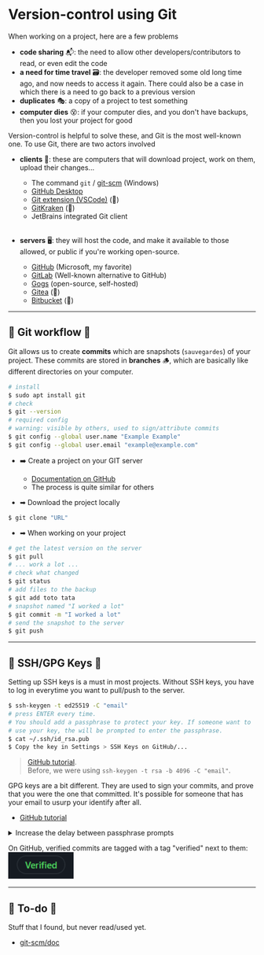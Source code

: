 # Version-control using Git

<div class="row row-cols-md-2"><div>

When working on a project, here are a few problems

* **code sharing** 📬: the need to allow other developers/contributors to read, or even edit the code
* **a need for time travel** 🗃️: the developer removed some old long time ago, and now needs to access it again. There could also be a case in which there is a need to go back to a previous version
* **duplicates** 🎭: a copy of a project to test something
* **computer dies** 😵: if your computer dies, and you don't have backups, then you lost your project for good
</div><div>

Version-control is helpful to solve these, and Git is the most well-known one. To use Git, there are two actors involved

* **clients** 👲: these are computers that will download project, work on them, upload their changes...
  * The command `git` / [git-scm](https://git-scm.com/) (Windows) 
  * [GitHub Desktop](https://desktop.github.com/)
  * [Git extension (VSCode)](https://code.visualstudio.com/docs/sourcecontrol/overview) (👻)
  * [GitKraken](https://www.gitkraken.com/) (👻)
  * JetBrains integrated Git client <br><span>&nbsp;</span>

* **servers** 🖥️: they will host the code, and make it available to those allowed, or public if you're working open-source.
  * [GitHub](https://github.com/) (Microsoft, my favorite)
  * [GitLab](https://about.gitlab.com/) (Well-known alternative to GitHub)
  * [Gogs](https://gogs.io/) (open-source, self-hosted)
  * [Gitea](https://gitea.com/) (👻)
  * [Bitbucket](https://bitbucket.org/) (👻)
</div></div>

<hr class="sep-both">

## 🐍 Git workflow 🐍

<div class="row row-cols-md-2 mt-4"><div>

Git allows us to create **commits** which are snapshots (`sauvegardes`) of your project. These commits are stored in **branches** 🪵, which are basically like different directories on your computer.

```bash
# install
$ sudo apt install git
# check
$ git --version
# required config
# warning: visible by others, used to sign/attribute commits
$ git config --global user.name "Example Example"
$ git config --global user.email "example@example.com"
```

* ➡️ Create a project on your GIT server

  * [Documentation on GitHub](https://docs.github.com/en/repositories/creating-and-managing-repositories/creating-a-new-repository)
  * The process is quite similar for others

</div><div>

* ➡ Download the project locally

```bash
$ git clone "URL"
```

* ➡ When working on your project

```bash
# get the latest version on the server
$ git pull
# ... work a lot ...
# check what changed
$ git status
# add files to the backup
$ git add toto tata
# snapshot named "I worked a lot" 
$ git commit -m "I worked a lot"
# send the snapshot to the server
$ git push
```
</div></div>

<hr class="sep-both">

## 🔑 SSH/GPG Keys 🔑

<div class="row row-cols-md-2"><div>

Setting up SSH keys is a must in most projects. Without SSH keys, you have to log in everytime you want to pull/push to the server.

```bash
$ ssh-keygen -t ed25519 -C "email"
# press ENTER every time.
# You should add a passphrase to protect your key. If someone want to
# use your key, the will be prompted to enter the passphrase.
$ cat ~/.ssh/id_rsa.pub
$ Copy the key in Settings > SSH Keys on GitHub/...
```

> [GitHub tutorial](https://docs.github.com/en/authentication/connecting-to-github-with-ssh/generating-a-new-ssh-key-and-adding-it-to-the-ssh-agent).<br>
> Before, we were using `ssh-keygen -t rsa -b 4096 -C "email"`.
</div><div>

GPG keys are a bit different. They are used to sign your commits, and prove that you were the one that committed. It's possible for someone that has your email to usurp your identify after all.

* [GitHub tutorial](https://docs.github.com/en/github/authenticating-to-github/managing-commit-signature-verification/generating-a-new-gpg-key)

<details class="details-e">
<summary>Increase the delay between passphrase prompts</summary>

You will need to **write a passphrase almost every time you are committing**, unless you provided your passphrase in the last **10 minutes**. You can increase the time your passphrase is cached

```bash
# note the location of the file
# this is usually ~/.gnupg/gpg-agent.conf
$ gpg-agent --gpgconf-list | head -n1
# create the file, or edit it
# cached 8 hours
$ echo "max-cache-ttl 28800" >> ~/.gnupg/gpg-agent.conf
$ echo "default-cache-ttl 28800" >> ~/.gnupg/gpg-agent.conf
# reload
$ gpg-connect-agent reloadagent /bye
```
</details>

On GitHub, verified commits are tagged with a tag "verified" next to them: ![Verified commit](_images/gpg.png)
</div></div>

<hr class="sep-both">

## 👻 To-do 👻

Stuff that I found, but never read/used yet.

<div class="row row-cols-md-2"><div>

* [git-scm/doc](https://git-scm.com/doc)
</div><div>
</div></div>